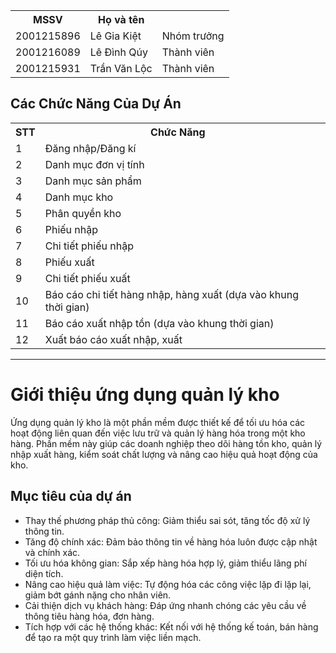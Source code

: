 <table>
  <tr>
    <th>MSSV</th>
    <th>Họ và tên</th>
    <th></th>
  </tr>
  <tr>
    <td>2001215896</td>
    <td>Lê Gia Kiệt</td>
    <td>Nhóm trưởng</td>
  </tr>
  <tr>
    <td>2001216089</td>
    <td>Lê Đình Qúy</td>
    <td>Thành viên</td>
  </tr>
  <tr>
    <td>2001215931</td>
    <td>Trần Văn Lộc</td>
    <td>Thành viên</td>
  </tr>
</table>


<h2>Các Chức Năng Của Dự Án</h2>

<table>
  <tr>
    <th>STT</th>
    <th>Chức Năng</th>
    <th></th>
  </tr
  <tr>
    <td>1</td>
    <td>Đăng nhập/Đăng kí</td>
    <td></td>
  </tr>
  <tr>
    <td>2</td>
    <td>Danh mục đơn vị tính</td>
    <td></td>
  </tr>
  <tr>
    <td>3</td>
    <td>Danh mục sản phẩm</td>
    <td></td>
  </tr>
  <tr>
    <td>4</td>
    <td>Danh mục kho</td>
    <td></td>
  </tr>
  <tr>
    <td>5</td>
    <td>Phân quyền kho</td>
    <td></td>
  </tr>
  <tr>
    <td>6</td>
    <td>Phiếu nhập</td>
    <td></td>
  </tr>
  <tr>
    <td>7</td>
    <td>Chi tiết phiếu nhập</td>
    <td></td>
  </tr>
  <tr>
    <td>8</td>
    <td>Phiếu xuất</td>
    <td></td>
  </tr>
  <tr>
    <td>9</td>
    <td>Chi tiết phiếu xuất</td>
    <td></td>
  </tr>
  <tr>
    <td>10</td>
    <td>Báo cáo chi tiết hàng nhập, hàng xuất (dựa vào khung thời gian)</td>
    <td></td>
  </tr>
  <tr>
    <td>11</td>
    <td>Báo cáo xuất nhập tồn (dựa vào khung thời gian)</td>
    <td></td>
  </tr>
  <tr>
    <td>12</td>
    <td>Xuất báo cáo xuất nhập, xuất</td>
    <td></td>
  </tr>
</table>
<hr>
        <h1>Giới thiệu ứng dụng quản lý kho</h1>
        <p>Ứng dụng quản lý kho là một phần mềm được thiết kế để tối ưu hóa các hoạt động liên quan đến việc lưu trữ và quản lý hàng hóa trong một kho hàng. Phần mềm này giúp các doanh nghiệp theo dõi hàng tồn kho, quản lý nhập xuất hàng, kiểm soát chất lượng và nâng cao hiệu quả hoạt động của kho.</p>
        <h2>Mục tiêu của dự án</h2>
        <ul>
            <li>Thay thế phương pháp thủ công: Giảm thiểu sai sót, tăng tốc độ xử lý thông tin.</li>
            <li>Tăng độ chính xác: Đảm bảo thông tin về hàng hóa luôn được cập nhật và chính xác.</li>
            <li>Tối ưu hóa không gian: Sắp xếp hàng hóa hợp lý, giảm thiểu lãng phí diện tích.</li>
            <li>Nâng cao hiệu quả làm việc: Tự động hóa các công việc lặp đi lặp lại, giảm bớt gánh nặng cho nhân viên.</li>
            <li>Cải thiện dịch vụ khách hàng: Đáp ứng nhanh chóng các yêu cầu về thông tiêu hàng hóa, đơn hàng.</li>
            <li>Tích hợp với các hệ thống khác: Kết nối với hệ thống kế toán, bán hàng để tạo ra một quy trình làm việc liền mạch.</li>
        </ul>

